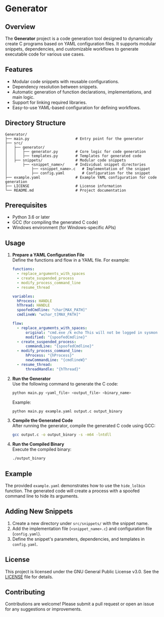 # Generator

## Overview

The **Generator** project is a code generation tool designed to dynamically create C programs based on YAML configuration files. It supports modular snippets, dependencies, and customizable workflows to generate executable code for various use cases.

## Features

- Modular code snippets with reusable configurations.
- Dependency resolution between snippets.
- Automatic generation of function declarations, implementations, and main logic.
- Support for linking required libraries.
- Easy-to-use YAML-based configuration for defining workflows.

## Directory Structure

```
Generator/
├── main.py                     # Entry point for the generator
├── src/
│   ├── generator/
│   │   ├── generator.py        # Core logic for code generation
│   │   ├── templates.py        # Templates for generated code
│   ├── snippets/               # Modular code snippets
│       ├── <snippet_name>/     # Individual snippet directories
│           ├── <snippet_name>.c   # Implementation of the snippet
│           ├── config.yaml        # Configuration for the snippet
├── example.yaml                # Example YAML configuration for code generation
├── LICENSE                     # License information
└── README.md                   # Project documentation
```

## Prerequisites

- Python 3.6 or later
- GCC (for compiling the generated C code)
- Windows environment (for Windows-specific APIs)

## Usage

1. **Prepare a YAML Configuration File**  
   Define the functions and flow in a YAML file. For example:

   ```yaml
   functions:
     - replace_arguments_with_spaces
     - create_suspended_process
     - modify_process_command_line
     - resume_thread
   
   variables:
     hProcess: HANDLE
     hThread: HANDLE
     spoofedCmdline: "char[MAX_PATH]"
     cmdlineW: "wchar_t[MAX_PATH]"
   
   flow:
     - replace_arguments_with_spaces:
         original: "cmd.exe /k echo This will not be logged in sysmon test"
         modified: "{spoofedCmdline}"
     - create_suspended_process:
         commandLine: "{spoofedCmdline}"
     - modify_process_command_line:
         hProcess: "{hProcess}"
         newCommandLine: "{cmdlineW}"
     - resume_thread:
         threadHandle: "{hThread}"
   ```

2. **Run the Generator**  
   Use the following command to generate the C code:

   ```bash
   python main.py <yaml_file> <output_file> <binary_name>
   ```

   Example:

   ```bash
   python main.py example.yaml output.c output_binary
   ```

3. **Compile the Generated Code**  
   After running the generator, compile the generated C code using GCC:

   ```bash
   gcc output.c -o output_binary -s -m64 -lntdll
   ```

4. **Run the Compiled Binary**  
   Execute the compiled binary:

   ```bash
   ./output_binary
   ```

## Example

The provided `example.yaml` demonstrates how to use the `hide_lolbin` function. The generated code will create a process with a spoofed command line to hide its arguments.

## Adding New Snippets

1. Create a new directory under `src/snippets/` with the snippet name.
2. Add the implementation file (`<snippet_name>.c`) and configuration file (`config.yaml`).
3. Define the snippet's parameters, dependencies, and templates in `config.yaml`.

## License

This project is licensed under the GNU General Public License v3.0. See the [LICENSE](LICENSE) file for details.

## Contributing

Contributions are welcome! Please submit a pull request or open an issue for any suggestions or improvements.
